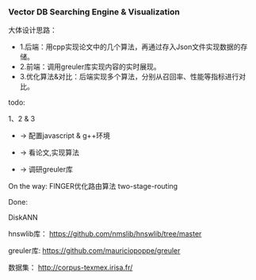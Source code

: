 ### Vector DB Searching Engine & Visualization

大体设计思路：

* 1.后端：用cpp实现论文中的几个算法，再通过存入Json文件实现数据的存储。
* 2.前端：调用greuler库实现内容的实时展现。
* 3.优化算法&对比：后端实现多个算法，分别从召回率、性能等指标进行对比。

todo:

1、2 & 3

* -> 配置javascript & g++环境

* -> 看论文,实现算法

* -> 调研greuler库

On the way:
FINGER优化路由算法 two-stage-routing

Done:

DiskANN


hnswlib库：
https://github.com/nmslib/hnswlib/tree/master

greuler库:
https://github.com/mauriciopoppe/greuler

数据集：
http://corpus-texmex.irisa.fr/